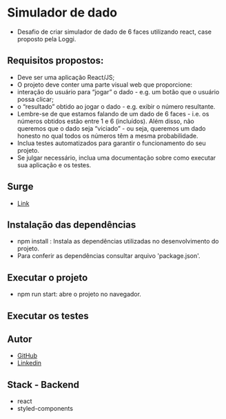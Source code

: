 # Simulador de dado
- Desafio de criar simulador de dado de 6 faces utilizando react, case proposto pela Loggi. 

## Requisitos propostos:
- Deve ser uma aplicação React/JS;
- O projeto deve conter uma parte visual web que proporcione:
- interação do usuário para “jogar” o dado - e.g. um botão que o
usuário possa clicar;
- o “resultado” obtido ao jogar o dado - e.g. exibir o número
resultante.
- Lembre-se de que estamos falando de um dado de 6 faces - i.e. os
números obtidos estão entre 1 e 6 (incluídos). Além disso, não
queremos que o dado seja “viciado” - ou seja, queremos um dado
honesto no qual todos os números têm a mesma probabilidade.
- Inclua testes automatizados para garantir o funcionamento do seu
projeto.
- Se julgar necessário, inclua uma documentação sobre como
executar sua aplicação e os testes.

## Surge
- [Link]()

## Instalação das dependências
- npm install : Instala as dependências utilizadas no desenvolvimento do projeto.
- Para conferir as dependências consultar arquivo 'package.json'.

## Executar o projeto
- npm run start: abre o projeto no navegador.

## Executar os testes

## Autor
- [GitHub](https://github.com/NicolyBarros)
- [Linkedin](https://www.linkedin.com/in/nicoly-barros-henrique-vitorio/)

## Stack - Backend
 - react
 - styled-components


